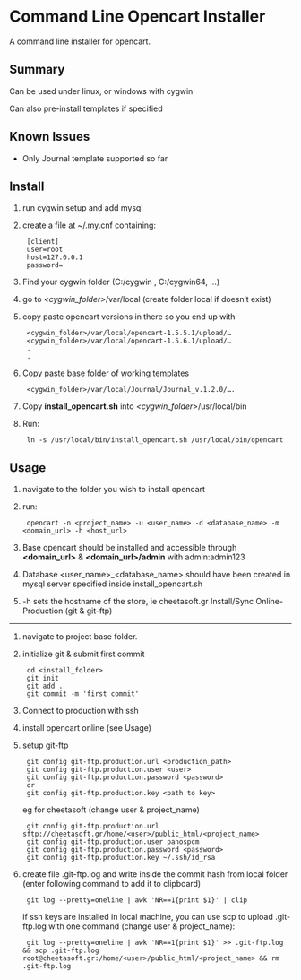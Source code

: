 Command Line Opencart Installer
=====================

A command line installer for opencart.


Summary
-------

Can be used under linux, or windows with cygwin

Can also pre-install templates if specified


Known Issues
------------

* Only Journal template supported so far


Install
----------

1. run cygwin setup and add mysql
2. create a file at ~/.my.cnf containing:

		[client] 
		user=root 
		host=127.0.0.1 
		password= 

3. Find your cygwin folder (C:/cygwin , C:/cygwin64, …)
4. go to *&lt;cygwin_folder&gt;*/var/local (create folder local if doesn’t exist)
5. copy paste opencart versions in there so you end up with  

		<cygwin_folder>/var/local/opencart-1.5.5.1/upload/…
		<cygwin_folder>/var/local/opencart-1.5.6.1/upload/…
		.
		.
6. Copy paste base folder of working templates  

		<cygwin_folder>/var/local/Journal/Journal_v.1.2.0/….

7. Copy **install\_opencart.sh** into *&lt;cygwin_folder&gt;*/usr/local/bin
8. Run:  

		ln -s /usr/local/bin/install_opencart.sh /usr/local/bin/opencart

Usage
-----
1. navigate to the folder you wish to install opencart
2. run:  

		opencart -n <project_name> -u <user_name> -d <database_name> -m <domain_url> -h <host_url>

3. Base opencart should be installed and accessible through __&lt;domain\_url&gt;__ & __&lt;domain\_url&gt;/admin__ with admin:admin123
4. Database &lt;user\_name&gt;\_&lt;database\_name&gt; should have been created in mysql server specified inside install_opencart.sh
5. -h sets the hostname of the store, ie cheetasoft.gr
Install/Sync Online-Production (git & git-ftp)
-----
1. navigate to project base folder.  
2. initialize git & submit first commit

		cd <install_folder>
		git init
		git add .
		git commit -m 'first commit'

3. Connect to production with ssh
4. install opencart online (see Usage)
5. setup git-ftp  

		git config git-ftp.production.url <production_path>
		git config git-ftp.production.user <user>
		git config git-ftp.production.password <password>
		or
		git config git-ftp.production.key <path to key>

	eg for cheetasoft (change user & project_name)  

		git config git-ftp.production.url sftp://cheetasoft.gr/home/<user>/public_html/<project_name>
		git config git-ftp.production.user panospcm
		git config git-ftp.production.password <password>
		git config git-ftp.production.key ~/.ssh/id_rsa

6. create file .git-ftp.log and write inside the commit hash from local folder (enter following command to add it to clipboard)

		git log --pretty=oneline | awk 'NR==1{print $1}' | clip

	if ssh keys are installed in local machine, you can use scp to upload .git-ftp.log with one command (change user & project_name):  

		git log --pretty=oneline | awk 'NR==1{print $1}' >> .git-ftp.log && scp .git-ftp.log root@cheetasoft.gr:/home/<user>/public_html/<project_name> && rm .git-ftp.log


[install]: https://docs.google.com/document/d/14GHVib5uDEse9umzujvx029XewbnuzGKrqpfv-TAwoM/edit

